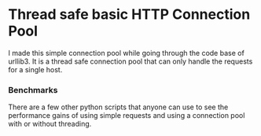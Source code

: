 # Thread safe basic HTTP Connection Pool

I made this simple connection pool while going through the code base of urllib3. It is a thread safe connection pool that can only handle the requests for a single host. 

### Benchmarks

There are a few other python scripts that anyone can use to see the performance gains of using simple requests and using a connection pool with or without threading. 
